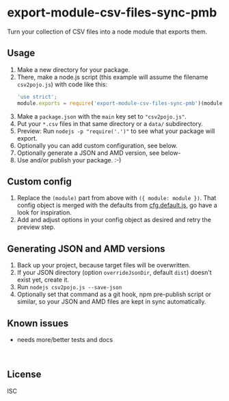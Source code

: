 ﻿
<!--#echo json="package.json" key="name" underline="=" -->
export-module-csv-files-sync-pmb
================================
<!--/#echo -->

<!--#echo json="package.json" key="description" -->
Turn your collection of CSV files into a node module that exports them.
<!--/#echo -->


Usage
-----

1. Make a new directory for your package.
1. There, make a node.js script (this example will assume the filename
    `csv2pojo.js`) with code like this:
    ```javascript
    'use strict';
    module.exports = require('export-module-csv-files-sync-pmb')(module);
    ```
1. Make a `package.json` with the `main` key set to `"csv2pojo.js"`.
1. Put your `*.csv` files in that same directory or a `data/` subdirectory.
1. Preview: Run `nodejs -p "require('.')"` to see what your package will export.
1. Optionally you can add custom configuration, see below.
1. Optionally generate a JSON and AMD version, see below-
1. Use and/or publish your package. :-)



Custom config
-------------

1. Replace the `(module)` part from above with `({ module: module })`.
    That config object is merged with the defaults from
    [cfg.default.js](cfg.default.js), go have a look for inspiration.
1. Add and adjust options in your config object as desired and retry the
    preview step.



Generating JSON and AMD versions
--------------------------------

1. Back up your project, because target files will be overwritten.
1. If your JSON directory (option `overrideJsonDir`, default `dist`)
    doesn't exist yet, create it.
1. Run `nodejs csv2pojo.js --save-json`
1. Optionally set that command as a git hook, npm pre-publish script or
    similar, so your JSON and AMD files are kept in sync automatically.




<!--#toc stop="scan" -->



Known issues
------------

* needs more/better tests and docs




&nbsp;


License
-------
<!--#echo json="package.json" key=".license" -->
ISC
<!--/#echo -->
